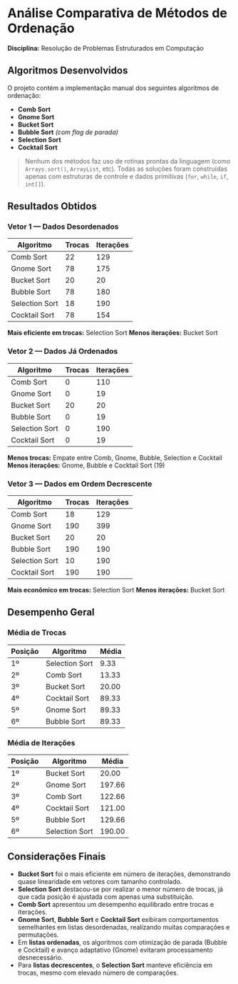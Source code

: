 #  Análise Comparativa de Métodos de Ordenação

**Disciplina:** Resolução de Problemas Estruturados em Computação



##  Algoritmos Desenvolvidos

O projeto contém a implementação manual dos seguintes algoritmos de ordenação:

* **Comb Sort**
* **Gnome Sort**
* **Bucket Sort**
* **Bubble Sort** *(com flag de parada)*
* **Selection Sort**
* **Cocktail Sort**

> Nenhum dos métodos faz uso de rotinas prontas da linguagem (como `Arrays.sort()`, `ArrayList`, etc).
> Todas as soluções foram construídas apenas com estruturas de controle e dados primitivas (`for`, `while`, `if`, `int[]`).



##  Resultados Obtidos

###  Vetor 1 — Dados Desordenados

| Algoritmo      | Trocas | Iterações |
| -------------- | ------ | --------- |
| Comb Sort      | 22     | 129       |
| Gnome Sort     | 78     | 175       |
| Bucket Sort    | 20     | 20        |
| Bubble Sort    | 78     | 180       |
| Selection Sort | 18     | 190       |
| Cocktail Sort  | 78     | 154       |

**Mais eficiente em trocas:** Selection Sort
**Menos iterações:** Bucket Sort



###  Vetor 2 — Dados Já Ordenados

| Algoritmo      | Trocas | Iterações |
| -------------- | ------ | --------- |
| Comb Sort      | 0      | 110       |
| Gnome Sort     | 0      | 19        |
| Bucket Sort    | 20     | 20        |
| Bubble Sort    | 0      | 19        |
| Selection Sort | 0      | 190       |
| Cocktail Sort  | 0      | 19        |

**Menos trocas:** Empate entre Comb, Gnome, Bubble, Selection e Cocktail
**Menos iterações:** Gnome, Bubble e Cocktail Sort (19)



###  Vetor 3 — Dados em Ordem Decrescente

| Algoritmo      | Trocas | Iterações |
| -------------- | ------ | --------- |
| Comb Sort      | 18     | 129       |
| Gnome Sort     | 190    | 399       |
| Bucket Sort    | 20     | 20        |
| Bubble Sort    | 190    | 190       |
| Selection Sort | 10     | 190       |
| Cocktail Sort  | 190    | 190       |

**Mais econômico em trocas:** Selection Sort
**Menos iterações:** Bucket Sort


##  Desempenho Geral

###  Média de Trocas

| Posição | Algoritmo      | Média |
| ------- | -------------- | ----- |
|  1º   | Selection Sort | 9.33  |
|  2º   | Comb Sort      | 13.33 |
|  3º   | Bucket Sort    | 20.00 |
| 4º      | Cocktail Sort  | 89.33 |
| 5º      | Gnome Sort     | 89.33 |
| 6º      | Bubble Sort    | 89.33 |



###  Média de Iterações

| Posição | Algoritmo      | Média  |
| ------- | -------------- | ------ |
|  1º   | Bucket Sort    | 20.00  |
|  2º   | Gnome Sort     | 197.66 |
|  3º   | Comb Sort      | 122.66 |
| 4º      | Cocktail Sort  | 121.00 |
| 5º      | Bubble Sort    | 129.66 |
| 6º      | Selection Sort | 190.00 |



## Considerações Finais

* **Bucket Sort** foi o mais eficiente em número de iterações, demonstrando quase linearidade em vetores com tamanho controlado.
* **Selection Sort** destacou-se por realizar o menor número de trocas, já que cada posição é ajustada com apenas uma substituição.
* **Comb Sort** apresentou um desempenho equilibrado entre trocas e iterações.
* **Gnome Sort**, **Bubble Sort** e **Cocktail Sort** exibiram comportamentos semelhantes em listas desordenadas, realizando muitas comparações e permutações.
* Em **listas ordenadas**, os algoritmos com otimização de parada (Bubble e Cocktail) e avanço adaptativo (Gnome) evitaram processamento desnecessário.
* Para **listas decrescentes**, o **Selection Sort** manteve eficiência em trocas, mesmo com elevado número de comparações.

